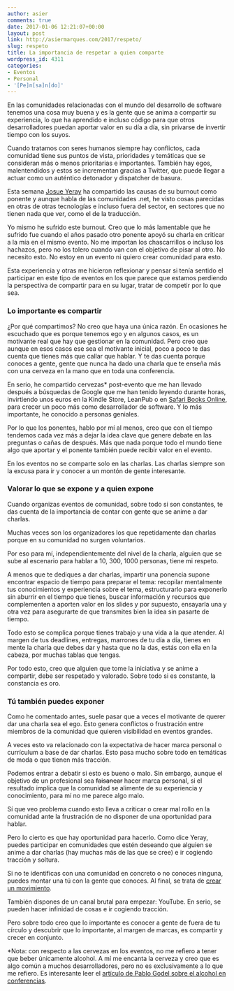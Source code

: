 ```yaml
---
author: asier
comments: true
date: 2017-01-06 12:21:07+00:00
layout: post
link: http://asiermarques.com/2017/respeto/
slug: respeto
title: La importancia de respetar a quien comparte
wordpress_id: 4311
categories:
- Eventos
- Personal
- '[Pe]n[sa]n[do]'
---
```


En las comunidades relacionadas con el mundo del desarrollo de software tenemos una cosa muy buena y es la gente que se anima a compartir su experiencia, lo que ha aprendido e incluso código para que otros desarrolladores puedan aportar valor en su día a día, sin privarse de invertir tiempo con los suyos.

Cuando tratamos con seres humanos siempre hay conflictos, cada comunidad tiene sus puntos de vista, prioridades y temáticas que se consideran más o menos prioritarias e importantes. También hay egos, malentendidos y estos se incrementan gracias a Twitter, que puede llegar a actuar como un auténtico detonador y dispatcher de basura.

Esta semana [Josue Yeray](https://medium.com/@JosueYeray/de-mvps-comunidades-circulos-y-otras-bestias-96258240a4f7#.5noaer295) ha compartido las causas de su burnout como ponente y aunque habla de las comunidades .net, he visto cosas parecidas en otras de otras tecnologías e incluso fuera del sector, en sectores que no tienen nada que ver, como el de la traducción.

Yo mismo he sufrido este burnout. Creo que lo más lamentable que he sufrido fue cuando el años pasado otro ponente apoyó su charla en criticar a la mía en el mismo evento. No me importan los chascarrillos o incluso los hachazos, pero no los tolero cuando van con el objetivo de pisar al otro. No necesito esto. No estoy en un evento ni quiero crear comunidad para esto.

Esta experiencia y otras me hicieron reflexionar y pensar si tenía sentido el participar en este tipo de eventos en los que parece que estamos perdiendo la perspectiva de compartir para en su lugar, tratar de competir por lo que sea.


### Lo importante es compartir


¿Por qué compartimos? No creo que haya una única razón. En ocasiones he escuchado que es porque tenemos ego y en algunos casos, es un motivante real que hay que gestionar en la comunidad. Pero creo que aunque en esos casos ese sea el motivante inicial, poco a poco te das cuenta que tienes más que callar que hablar. Y te das cuenta porque conoces a gente, gente que nunca ha dado una charla que te enseña más con una cerveza en la mano que en toda una conferencia.

En serio, he compartido cervezas* post-evento que me han llevado después a búsquedas de Google que me han tenido leyendo durante horas, invirtiendo unos euros en la Kindle Store, LeanPub o en [Safari Books Online](https://www.safaribooksonline.com/), para crecer un poco más como desarrollador de software. Y lo más importante, he conocido a personas geniales.

Por lo que los ponentes, hablo por mí al menos, creo que con el tiempo tendemos cada vez más a dejar la idea clave que genere debate en las preguntas o cañas de después. Más que nada porque todo el mundo tiene algo que aportar y el ponente también puede recibir valor en el evento.

En los eventos no se comparte solo en las charlas. Las charlas siempre son la excusa para ir y conocer a un montón de gente interesante.


### Valorar lo que se expone y a quien expone


Cuando organizas eventos de comunidad, sobre todo si son constantes, te das cuenta de la importancia de contar con gente que se anime a dar charlas.

Muchas veces son los organizadores los que repetidamente dan charlas porque en su comunidad no surgen voluntarios.

Por eso para mí, independientemente del nivel de la charla, alguien que se sube al escenario para hablar a 10, 300, 1000 personas, tiene mi respeto.

A menos que te dediques a dar charlas, impartir una ponencia supone encontrar espacio de tiempo para preparar el tema: recopilar mentalmente tus conocimientos y experiencia sobre el tema, estructurarlo para exponerlo sin aburrir en el tiempo que tienes, buscar información y recursos que complementen a aporten valor en los slides y por supuesto, ensayarla una y otra vez para asegurarte de que transmites bien la idea sin pasarte de tiempo.

Todo esto se complica porque tienes trabajo y una vida a la que atender. Al margen de tus deadlines, entregas, marrones de tu día a día, tienes en mente la charla que debes dar y hasta que no la das, estás con ella en la cabeza, por muchas tablas que tengas.

Por todo esto, creo que alguien que tome la iniciativa y se anime a compartir, debe ser respetado y valorado. Sobre todo si es constante, la constancia es oro.


### Tú también puedes exponer


Como he comentado antes, suele pasar que a veces el motivante de querer dar una charla sea el ego. Esto genera conflictos o frustración entre miembros de la comunidad que quieren visibilidad en eventos grandes.

A veces esto va relacionado con la expectativa de hacer marca personal o currículum a base de dar charlas. Esto pasa mucho sobre todo en temáticas de moda o que tienen más tracción.

Podemos entrar a debatir si esto es bueno o malo. Sin embargo, aunque el objetivo de un profesional sea <del>faisanear</del> hacer marca personal, si el resultado implica que la comunidad se alimente de su experiencia y conocimiento, para mí no me parece algo malo.

Sí que veo problema cuando esto lleva a criticar o crear mal rollo en la comunidad ante la frustración de no disponer de una oportunidad para hablar.

Pero lo cierto es que hay oportunidad para hacerlo. Como dice Yeray, puedes participar en comunidades que estén deseando que alguien se anime a dar charlas (hay muchas más de las que se cree) e ir cogiendo tracción y soltura.

Si no te identificas con una comunidad en concreto o no conoces ninguna, puedes montar una tú con la gente que conoces. Al final, se trata de [crear un movimiento](https://www.ted.com/talks/derek_sivers_how_to_start_a_movement?language=es).

También dispones de un canal brutal para empezar: YouTube. En serio, se pueden hacer infinidad de cosas e ir cogiendo tracción.

Pero sobre todo creo que lo importante es conocer a gente de fuera de tu círculo y descubrir que lo importante, al margen de marcas, es compartir y crecer en conjunto.

*Nota: con respecto a las cervezas en los eventos, no me refiero a tener que beber únicamente alcohol. A mí me encanta la cerveza y creo que es algo común a muchos desarrolladores, pero no es exclusivamente a lo que me refiero. Es interesante leer el [artículo de Pablo Godel sobre el alcohol en conferencias](https://www.pablogodel.com/2014/11/11/lets-stop-creating-alcoholics-in-php/).














